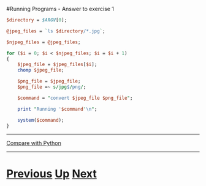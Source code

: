 #Running Programs - Answer to exercise 1

```perl
$directory = $ARGV[0];

@jpeg_files = `ls $directory/*.jpg`;

$njpeg_files = @jpeg_files;

for ($i = 0; $i < $njpeg_files; $i = $i + 1)
{
    $jpeg_file = $jpeg_files[$i];
    chomp $jpeg_file;

    $png_file = $jpeg_file;
    $png_file =~ s/jpg$/png/;

    $command = "convert $jpeg_file $png_file";

    print "Running '$command'\n";

    system($command);
}
```

***

[Compare with Python](../beginning_python/running_answer.md)

***

# [Previous](running.md) [Up](README.md) [Next](running.md)
